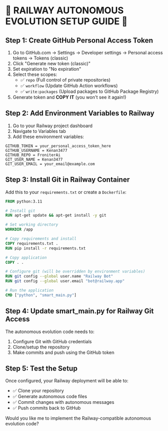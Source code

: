 # 🚀 RAILWAY AUTONOMOUS EVOLUTION SETUP GUIDE 🚀

## Step 1: Create GitHub Personal Access Token

1. Go to GitHub.com → Settings → Developer settings → Personal access tokens → Tokens (classic)
2. Click "Generate new token (classic)"
3. Set expiration to "No expiration" 
4. Select these scopes:
   - ✅ `repo` (Full control of private repositories)
   - ✅ `workflow` (Update GitHub Action workflows)
   - ✅ `write:packages` (Upload packages to GitHub Package Registry)
5. Generate token and **COPY IT** (you won't see it again!)

## Step 2: Add Environment Variables to Railway

1. Go to your Railway project dashboard
2. Navigate to Variables tab
3. Add these environment variables:

```
GITHUB_TOKEN = your_personal_access_token_here
GITHUB_USERNAME = Kenan3477
GITHUB_REPO = FroniterAi
GIT_USER_NAME = Kenan3477
GIT_USER_EMAIL = your_email@example.com
```

## Step 3: Install Git in Railway Container

Add this to your `requirements.txt` or create a `Dockerfile`:

```dockerfile
FROM python:3.11

# Install git
RUN apt-get update && apt-get install -y git

# Set working directory
WORKDIR /app

# Copy requirements and install
COPY requirements.txt .
RUN pip install -r requirements.txt

# Copy application
COPY . .

# Configure git (will be overridden by environment variables)
RUN git config --global user.name "Railway Bot"
RUN git config --global user.email "bot@railway.app"

# Run the application
CMD ["python", "smart_main.py"]
```

## Step 4: Update smart_main.py for Railway Git Access

The autonomous evolution code needs to:
1. Configure Git with GitHub credentials
2. Clone/setup the repository 
3. Make commits and push using the GitHub token

## Step 5: Test the Setup

Once configured, your Railway deployment will be able to:
- ✅ Clone your repository
- ✅ Generate autonomous code files
- ✅ Commit changes with autonomous messages
- ✅ Push commits back to GitHub

Would you like me to implement the Railway-compatible autonomous evolution code?

